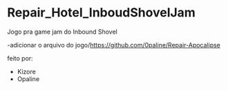 # Repair_Hotel_InboudShovelJam
Jogo pra game jam do Inbound Shovel

-adicionar o arquivo do jogo/https://github.com/0paline/Repair-Apocalipse



feito por:
- Kizore
- Opaline
